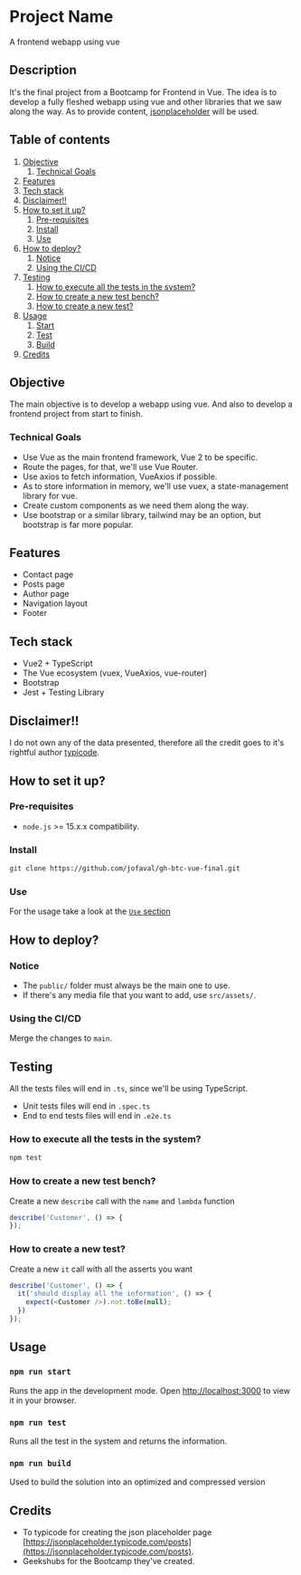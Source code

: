 # Project Name #

A frontend webapp using vue

## Description

It's the final project from a Bootcamp for Frontend in Vue. The idea is to develop a fully fleshed webapp using vue and other libraries that we saw along the way. As to provide content, [jsonplaceholder](https://jsonplaceholder.typicode.com/posts) will be used.

## Table of contents

1. [Objective](#objective)
    1. [Technical Goals](#technical-goals)
1. [Features](#features)
1. [Tech stack](#tech-stack)
1. [Disclaimer!!](#disclaimer)
1. [How to set it up?](#how-to-set-it-up)
    1. [Pre-requisites](#pre-requisites)
    1. [Install](#install)
    1. [Use](#use)
1. [How to deploy?](#how-to-deploy)
    1. [Notice](#notice)
    1. [Using the CI/CD](#using-the-cicd)
1. [Testing](#testing)
    1. [How to execute all the tests in the system?](#how-to-execute-all-the-tests-in-the-system)
    1. [How to create a new test bench?](#how-to-create-a-new-test-bench)
    1. [How to create a new test?](#how-to-create-a-new-test)
1. [Usage](#usage)
    1. [Start](#npm-run-start)
    1. [Test](#npm-run-test)
    1. [Build](#npm-run-build)
1. [Credits](#credits)

## Objective

The main objective is to develop a webapp using vue. And also to develop a frontend project from start to finish.

### Technical Goals

- Use Vue as the main frontend framework, Vue 2 to be specific.
- Route the pages, for that, we'll use Vue Router.
- Use axios to fetch information, VueAxios if possible.
- As to store information in memory, we'll use vuex, a state-management library for vue.
- Create custom components as we need them along the way.
- Use bootstrap or a similar library, tailwind may be an option, but bootstrap is far more popular.

## Features

- Contact page
- Posts page
- Author page
- Navigation layout
- Footer

## Tech stack

- Vue2 + TypeScript
- The Vue ecosystem (vuex, VueAxios, vue-router)
- Bootstrap
- Jest + Testing Library

## Disclaimer!!

I do not own any of the data presented, therefore all the credit goes to it's rightful author [typicode](https://github.com/typicode).

## How to set it up?

### Pre-requisites

- `node.js` >= 15.x.x compatibility.

### Install

```bash
git clone https://github.com/jofaval/gh-btc-vue-final.git
```

### Use

For the usage take a look at the [`Use` section](#usage)

## How to deploy?

### Notice

- The `public/` folder must always be the main one to use.
- If there's any media file that you want to add, use `src/assets/`.

### Using the CI/CD

Merge the changes to `main`.

## Testing

All the tests files will end in `.ts`, since we'll be using TypeScript.

- Unit tests files will end in `.spec.ts`
- End to end tests files will end in `.e2e.ts`

### How to execute all the tests in the system?

```bash
npm test
```

### How to create a new test bench?

Create a new `describe` call with the `name` and `lambda` function

```javascript
describe('Customer', () => {
});
```

### How to create a new test?

Create a new `it` call with all the asserts you want

```javascript
describe('Customer', () => {
  it('should display all the information', () => {
    expect(<Customer />).not.toBe(null);
  })
});
```

## Usage

### `npm run start`

Runs the app in the development mode. Open [http://localhost:3000](http://localhost:3000) to view it in your browser.

### `npm run test`

Runs all the test in the system and returns the information.

### `npm run build`

Used to build the solution into an optimized and compressed version

## Credits

- To typicode for creating the json placeholder page [https://jsonplaceholder.typicode.com/posts](https://jsonplaceholder.typicode.com/posts).
- Geekshubs for the Bootcamp they've created.